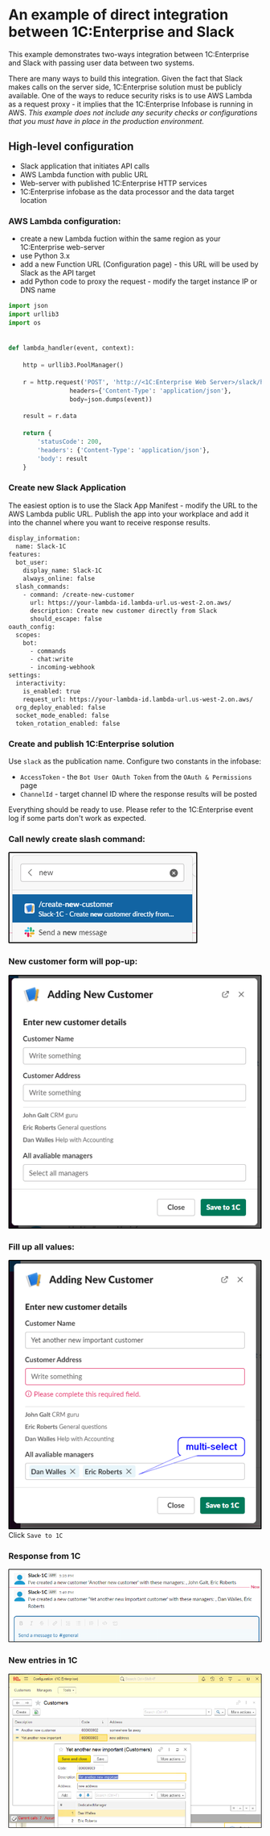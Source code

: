 # An example of direct integration between 1C:Enterprise and Slack
This example demonstrates two-ways integration between 1C:Enterprise and Slack with passing user data between two systems.

There are many ways to build this integration. 
Given the fact that Slack makes calls on the server side, 1C:Enterprise solution must be publicly available.
One of the ways to reduce security risks is to use AWS Lambda as a request proxy - it implies that the 1C:Enterprise Infobase is running in AWS.
*This example does not include any security checks or configurations that you must have in place in the production environment.*

## High-level configuration
- Slack application that initiates API calls
- AWS Lambda function with public URL
- Web-server with published 1C:Enterprise HTTP services 
- 1C:Enterprise infobase as the data processor and the data target location

### AWS Lambda configuration:
- create a new Lambda fuction within the same region as your 1C:Enterprise web-server
- use Python 3.x
- add a new Function URL (Configuration page) - this URL will be used by Slack as the API target
- add Python code to proxy the request - modify the target instance IP or DNS name
```python
import json
import urllib3
import os


def lambda_handler(event, context):
    
    http = urllib3.PoolManager()

    r = http.request('POST', 'http://<1C:Enterprise Web Server>/slack/hs/slack/customer-form',
                 headers={'Content-Type': 'application/json'},
                 body=json.dumps(event))
                 
    result = r.data
    
    return {
        'statusCode': 200,
        'headers': {'Content-Type': 'application/json'},
        'body': result
    }
```

### Create new Slack Application
The easiest option is to use the Slack App Manifest - modify the URL to the AWS Lambda public URL.
Publish the app into your workplace and add it into the channel where you want to receive response results.
```
display_information:
  name: Slack-1C
features:
  bot_user:
    display_name: Slack-1C
    always_online: false
  slash_commands:
    - command: /create-new-customer
      url: https://your-lambda-id.lambda-url.us-west-2.on.aws/
      description: Create new customer directly from Slack
      should_escape: false
oauth_config:
  scopes:
    bot:
      - commands
      - chat:write
      - incoming-webhook
settings:
  interactivity:
    is_enabled: true
    request_url: https://your-lambda-id.lambda-url.us-west-2.on.aws/
  org_deploy_enabled: false
  socket_mode_enabled: false
  token_rotation_enabled: false
```
### Create and publish 1C:Enterprise solution
Use `slack` as the publication name.
Configure two constants in the infobase:
- `AccessToken` - the `Bot User OAuth Token` from the `OAuth & Permissions` page
- `ChannelId` - target channel ID where the response results will be posted

Everything should be ready to use. Please refer to the 1C:Enterprise event log if some parts don't work as expected.

### Call newly create slash command:
![Slash command](./pics/slash-command.png)

### New customer form will pop-up:
![Autogenerated new customer form](./pics/customer-entry-form.png)

### Fill up all values:
![Completed form](./pics/customer-entry-form-completed.png)
Click `Save to 1C`

### Response from 1C
![Response from 1C](./pics/response-from-1c.png)

### New entries in 1C
![New entries in 1C](./pics/created-entry-in-1c.png)